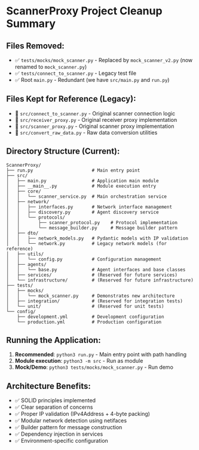 # ScannerProxy Project Cleanup Summary

## Files Removed:
- ✅ `tests/mocks/mock_scanner.py` - Replaced by `mock_scanner_v2.py` (now renamed to `mock_scanner.py`)
- ✅ `tests/connect_to_scanner.py` - Legacy test file
- ✅ Root `main.py` - Redundant (we have `src/main.py` and `run.py`)

## Files Kept for Reference (Legacy):
- 📁 `src/connect_to_scanner.py` - Original scanner connection logic
- 📁 `src/receiver_proxy.py` - Original receiver proxy implementation  
- 📁 `src/scanner_proxy.py` - Original scanner proxy implementation
- 📁 `src/convert_raw_data.py` - Raw data conversion utilities

## Directory Structure (Current):
```
ScannerProxy/
├── run.py                      # Main entry point
├── src/
│   ├── main.py                 # Application main module
│   ├── __main__.py             # Module execution entry
│   ├── core/
│   │   └── scanner_service.py  # Main orchestration service
│   ├── network/
│   │   ├── interfaces.py       # Network interface management
│   │   ├── discovery.py        # Agent discovery service
│   │   └── protocols/
│   │       ├── scanner_protocol.py    # Protocol implementation
│   │       └── message_builder.py     # Message builder pattern
│   ├── dto/
│   │   ├── network_models.py   # Pydantic models with IP validation
│   │   └── network.py          # Legacy network models (for reference)
│   ├── utils/
│   │   └── config.py           # Configuration management
│   ├── agents/
│   │   └── base.py             # Agent interfaces and base classes
│   ├── services/               # (Reserved for future services)
│   └── infrastructure/         # (Reserved for future infrastructure)
├── tests/
│   ├── mocks/
│   │   └── mock_scanner.py     # Demonstrates new architecture
│   ├── integration/            # (Reserved for integration tests)
│   └── unit/                   # (Reserved for unit tests)
└── config/
    ├── development.yml         # Development configuration
    └── production.yml          # Production configuration
```

## Running the Application:
1. **Recommended**: `python3 run.py` - Main entry point with path handling
2. **Module execution**: `python3 -m src` - Run as module
3. **Mock/Demo**: `python3 tests/mocks/mock_scanner.py` - Run demo

## Architecture Benefits:
- ✅ SOLID principles implemented
- ✅ Clear separation of concerns
- ✅ Proper IP validation (IPv4Address + 4-byte packing)
- ✅ Modular network detection using netifaces
- ✅ Builder pattern for message construction
- ✅ Dependency injection in services
- ✅ Environment-specific configuration
